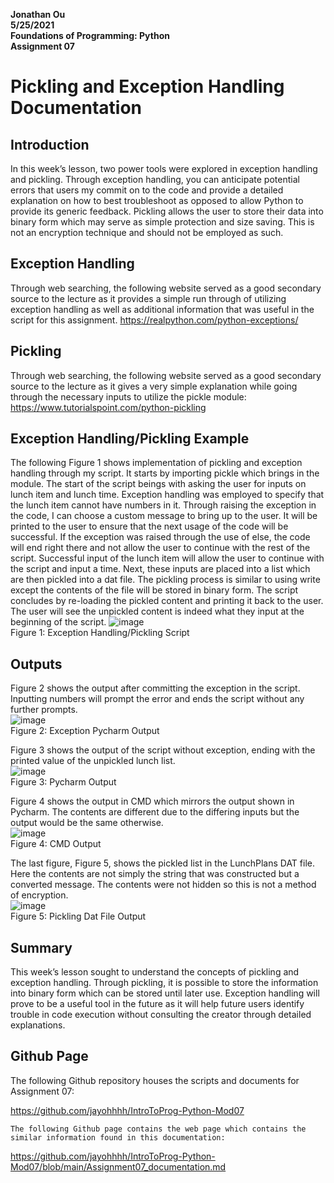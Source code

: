 __Jonathan Ou__  
__5/25/2021__  
__Foundations of Programming: Python__  
__Assignment 07__  

# Pickling and Exception Handling Documentation

## Introduction
In this week’s lesson, two power tools were explored in exception handling and pickling. Through exception handling, you can anticipate potential errors that users my commit on to the code and provide a detailed explanation on how to best troubleshoot as opposed to allow Python to provide its generic feedback. Pickling allows the user to store their data into binary form which may serve as simple protection and size saving. This is not an encryption technique and should not be employed as such.

## Exception Handling
Through web searching, the following website served as a good secondary source to the lecture as it provides a simple run through of utilizing exception handling as well as additional information that was useful in the script for this assignment.
https://realpython.com/python-exceptions/

## Pickling
Through web searching, the following website served as a good secondary source to the lecture as it gives a very simple explanation while going through the necessary inputs to utilize the pickle module:  
https://www.tutorialspoint.com/python-pickling  

## Exception Handling/Pickling Example
The following Figure 1 shows implementation of pickling and exception handling through my script. It starts by importing pickle which brings in the module. The start of the script beings with asking the user for inputs on lunch item and lunch time. Exception handling was employed to specify that the lunch item cannot have numbers in it. Through raising the exception in the code, I can choose a custom message to bring up to the user. It will be printed to the user to ensure that the next usage of the code will be successful. If the exception was raised through the use of else, the code will end right there and not allow the user to continue with the rest of the script. Successful input of the lunch item will allow the user to continue with the script and input a time. Next, these inputs are placed into a list which are then pickled into a dat file. The pickling process is similar to using write except the contents of the file will be stored in binary form. The script concludes by re-loading the pickled content and printing it back to the user. The user will see the unpickled content is indeed what they input at the beginning of the script.
![image](https://user-images.githubusercontent.com/29714047/119613518-03c4f580-bdb2-11eb-9758-cfe39748c438.png)  
Figure 1: Exception Handling/Pickling Script

## Outputs
Figure 2 shows the output after committing the exception in the script. Inputting numbers will prompt the error and ends the script without any further prompts.  
![image](https://user-images.githubusercontent.com/29714047/119613561-13443e80-bdb2-11eb-80af-09990de7c1f7.png)  
Figure 2: Exception Pycharm Output

Figure 3 shows the output of the script without exception, ending with the printed value of the unpickled lunch list.  
![image](https://user-images.githubusercontent.com/29714047/119613582-193a1f80-bdb2-11eb-8f41-cb4b4c1cba10.png)  
Figure 3: Pycharm Output

Figure 4 shows the output in CMD which mirrors the output shown in Pycharm. The contents are different due to the differing inputs but the output would be the same otherwise.  
![image](https://user-images.githubusercontent.com/29714047/119613604-1fc89700-bdb2-11eb-9fa0-ed5330ec0f09.png)  
Figure 4: CMD Output

The last figure, Figure 5, shows the pickled list in the LunchPlans DAT file. Here the contents are not simply the string that was constructed but a converted message. The contents were not hidden so this is not a method of encryption.  
![image](https://user-images.githubusercontent.com/29714047/119613630-26efa500-bdb2-11eb-871e-1bb67c427c9d.png)  
Figure 5: Pickling Dat File Output

## Summary
This week’s lesson sought to understand the concepts of pickling and exception handling. Through pickling, it is possible to store the information into binary form which can be stored until later use. Exception handling will prove to be a useful tool in the future as it will help future users identify trouble in code execution without consulting the creator through detailed explanations.

## Github Page
The following Github repository houses the scripts and documents for Assignment 07:

https://github.com/jayohhhh/IntroToProg-Python-Mod07

	The following Github page contains the web page which contains the similar information found in this documentation:

https://github.com/jayohhhh/IntroToProg-Python-Mod07/blob/main/Assignment07_documentation.md

